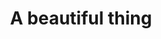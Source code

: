 ---
layout: project
title: A beautiful thing
collection: 23-beautiful-thing
permalink: /a-beautiful-thing/ # same as collection.link !
single:
img:
---